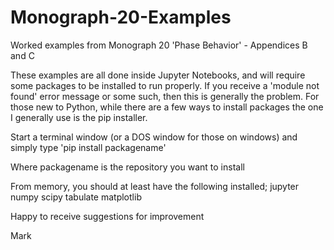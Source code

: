 # Monograph-20-Examples
Worked examples from Monograph 20 'Phase Behavior' - Appendices B and C

These examples are all done inside Jupyter Notebooks, and will require some packages to be installed to run properly. If you receive a 'module not found' error message or some such, then this is generally the problem. For those new to Python, while there are a few ways to install packages the one I generally use is the pip installer.

Start a terminal window (or a DOS window for those on windows) and simply type 'pip install packagename'

Where packagename is the repository you want to install

From memory, you should at least have the following installed;
jupyter
numpy
scipy
tabulate
matplotlib

Happy to receive suggestions for improvement

Mark
